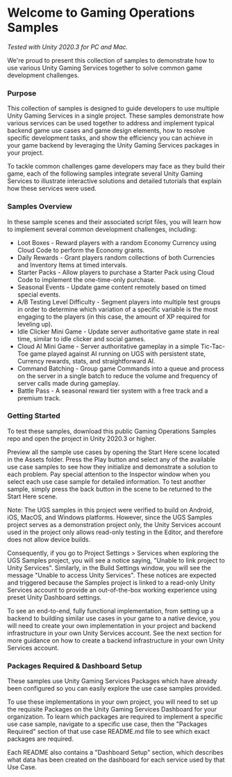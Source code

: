 # Welcome to Gaming Operations Samples
_Tested with Unity 2020.3 for PC and Mac._

We're proud to present this collection of samples to demonstrate how to use various Unity Gaming Services together to solve common game development challenges.

### Purpose
This collection of samples is designed to guide developers to use multiple Unity Gaming Services in a single project. These samples demonstrate how various services can be used together to address and implement typical backend game use cases and game design elements, how to resolve specific development tasks, and show the efficiency you can achieve in your game backend by leveraging the Unity Gaming Services packages in your project.

To tackle common challenges game developers may face as they build their game, each of the following samples integrate several Unity Gaming Services to illustrate interactive solutions and detailed tutorials that explain how these services were used.

### Samples Overview
In these sample scenes and their associated script files, you will learn how to implement several common development challenges, including:
* Loot Boxes - Reward players with a random Economy Currency using Cloud Code to perform the Economy grants.
* Daily Rewards - Grant players random collections of both Currencies and Inventory Items at timed intervals.
* Starter Packs - Allow players to purchase a Starter Pack using Cloud Code to implement the one-time-only purchase.
* Seasonal Events - Update game content remotely based on timed special events.
* A/B Testing Level Difficulty - Segment players into multiple test groups in order to determine which variation of a specific variable is the most engaging to the players (in this case, the amount of XP required for leveling up).
* Idle Clicker Mini Game - Update server authoritative game state in real time, similar to idle clicker and social games.
* Cloud AI Mini Game - Server authoritative gameplay in a simple Tic-Tac-Toe game played against AI running on UGS with persistent state, Currency rewards, stats, and straightforward AI.
* Command Batching - Group game Commands into a queue and process on the server in a single batch to reduce the volume and frequency of server calls made during gameplay.
* Battle Pass - A seasonal reward tier system with a free track and a premium track.

### Getting Started
To test these samples, download this public Gaming Operations Samples repo and open the project in Unity 2020.3 or higher.

Preview all the sample use cases by opening the Start Here scene located in the Assets folder.
Press the Play button and select any of the available use case samples to see how they initialize and demonstrate a solution to each problem.
Pay special attention to the Inspector window when you select each use case sample for detailed information.
To test another sample, simply press the back button in the scene to be returned to the Start Here scene.

Note: The UGS samples in this project were verified to build on Android, iOS, MacOS, and Windows platforms.
However, since the UGS Samples project serves as a demonstration project only, the Unity Services account used in the project only allows read-only testing in the Editor, and therefore does not allow device builds.

Consequently, if you go to Project Settings > Services when exploring the UGS Samples project, you will see a notice saying, "Unable to link project to Unity Services".
Similarly, in the Build Settings window, you will see the message "Unable to access Unity Services".
These notices are expected and triggered because the Samples project is linked to a read-only Unity Services account to provide an out-of-the-box working experience using preset Unity Dashboard settings.

To see an end-to-end, fully functional implementation, from setting up a backend to building similar use cases in your game to a native device, you will need to create your own implementation in your project and backend infrastructure in your own Unity Services account.
See the next section for more guidance on how to create a backend infrastructure in your own Unity Services account.

### Packages Required & Dashboard Setup
These samples use Unity Gaming Services Packages which have already been configured so you can easily explore the use case samples provided.

To use these implementations in your own project, you will need to set up the requisite Packages on the Unity Gaming Services Dashboard for your organization. To learn which packages are required to implement a specific use case sample, navigate to a specific use case, then the "Packages Required" section of that use case README.md file to see which exact packages are required.

Each README also contains a "Dashboard Setup" section, which describes what data has been created on the dashboard for each service used by that Use Case.
